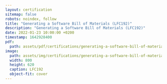 ```yaml
---
layout: certification
sitemap: false
robots: noindex, follow
title: "Generating a Software Bill of Materials (LFC192)"
description: "Generating a Software Bill of Materials (LFC192)"
date: 2022-01-23 10:00:00 +0200
timestamp: 1642928400
pdf:
  path: assets/pdf/certifications/generating-a-software-bill-of-materials-lfc192.pdf
image:
  path: assets/img/certifications/generating-a-software-bill-of-materials-lfc192.webp
  width: 800
  height: 620
  caption: LFC192
  object-fit: cover
---
```

